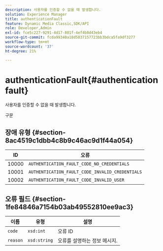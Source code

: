 ```yaml
---
description: 사용자를 인증할 수 없을 때 발생합니다.
solution: Experience Manager
title: authenticationFault
feature: Dynamic Media Classic,SDK/API
role: Developer,Admin
exl-id: fce5c227-9291-4d17-801f-4ef4b8d43eb4
source-git-commit: fcda99340a18d5037157723bb3bdca5fa9df3277
workflow-type: tm+mt
source-wordcount: '37'
ht-degree: 21%

---
```


# authenticationFault{#authenticationfault}

사용자를 인증할 수 없을 때 발생합니다.

구문

## 장애 유형 {#section-8ac4519c1dbb4c8b9c46ac9d1f44a054}

| ID | 오류 |
|---|---|
| 10000 | `AUTHENTICATION_FAULT_CODE_NO_CREDENTIALS` |
| 10001 | `AUTHENTICATION_FAULT_CODE_INVALID_CREDENTIALS` |
| 10002 | `AUTHENTICATION_FAULT_CODE_INVALID_USER` |

## 오류 필드 {#section-1fe84846a7154b03ab49552810ee9ac3}

| 이름 | 유형 | 설명 |
|---|---|---|
| `code` | `xsd:int` | 오류 ID |
| `reason` | `xsd:string` | 오류를 설명하는 정보 메시지. |
